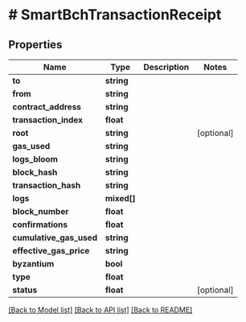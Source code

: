 # # SmartBchTransactionReceipt

## Properties

Name | Type | Description | Notes
------------ | ------------- | ------------- | -------------
**to** | **string** |  | 
**from** | **string** |  | 
**contract_address** | **string** |  | 
**transaction_index** | **float** |  | 
**root** | **string** |  | [optional] 
**gas_used** | **string** |  | 
**logs_bloom** | **string** |  | 
**block_hash** | **string** |  | 
**transaction_hash** | **string** |  | 
**logs** | **mixed[]** |  | 
**block_number** | **float** |  | 
**confirmations** | **float** |  | 
**cumulative_gas_used** | **string** |  | 
**effective_gas_price** | **string** |  | 
**byzantium** | **bool** |  | 
**type** | **float** |  | 
**status** | **float** |  | [optional] 

[[Back to Model list]](../../README.md#documentation-for-models) [[Back to API list]](../../README.md#documentation-for-api-endpoints) [[Back to README]](../../README.md)


